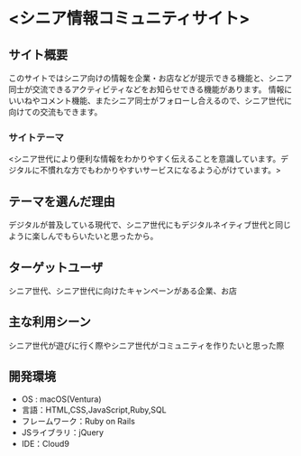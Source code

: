 # <シニア情報コミュニティサイト>

## サイト概要
このサイトではシニア向けの情報を企業・お店などが提示できる機能と、シニア同士が交流できるアクティビティなどをお知らせできる機能があります。
情報にいいねやコメント機能、またシニア同士がフォローし合えるので、シニア世代に向けての交流もできます。
### サイトテーマ
<シニア世代により便利な情報をわかりやすく伝えることを意識しています。デジタルに不慣れな方でもわかりやすいサービスになるよう心がけています。>

## テーマを選んだ理由
デジタルが普及している現代で、シニア世代にもデジタルネイティブ世代と同じように楽しんでもらいたいと思ったから。

## ターゲットユーザ
シニア世代、シニア世代に向けたキャンペーンがある企業、お店

## 主な利用シーン
シニア世代が遊びに行く際やシニア世代がコミュニティを作りたいと思った際

## 開発環境
- OS : macOS(Ventura)
- 言語：HTML,CSS,JavaScript,Ruby,SQL
- フレームワーク：Ruby on Rails
- JSライブラリ：jQuery
- IDE：Cloud9